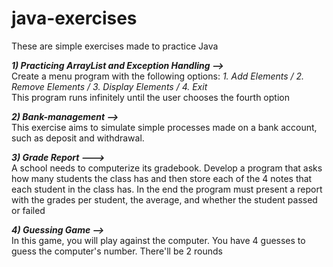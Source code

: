 # java-exercises
These are simple exercises made to practice Java

<i><strong>1) Practicing ArrayList and Exception Handling --></strong></i> <br>
 Create a menu program with the following options: <i>1. Add Elements / 2. Remove Elements / 3. Display Elements  / 4. Exit </i><br>
 This program runs infinitely until the user chooses the fourth option

<i><strong>2) Bank-management --></strong></i> <br>
This exercise aims to simulate simple processes made on a bank account, such as deposit and withdrawal.

<i><strong>3) Grade Report ---></strong></i><br>
A school needs to computerize its gradebook. Develop a program that asks how
many students the class has and then store each of the 4 notes that each
student in the class has. In the end the program must present a report with
the grades per student, the average, and whether the student passed or failed
		
<i><strong>4) Guessing Game --></strong></i> <br>
In this game, you will play against the computer. You have 4 guesses to guess the computer's number. There'll be 2 rounds

